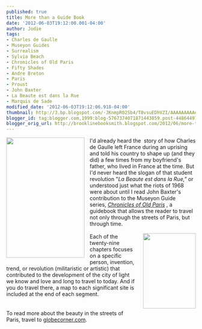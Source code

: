 ```yaml
---
published: true
title: More than a Guide Book
date: '2012-06-03T19:12:00.001-04:00'
author: Jodie
tags:
- Charles de Gaulle
- Museyon Guides
- Surrealism
- Sylvia Beach
- Chronicles of Old Paris
- Fifty Shades
- Andre Breton
- Paris
- Proust
- John Baxter
- La Beaute est dans la Rue
- Marquis de Sade
modified_date: '2012-06-03T19:12:06.918-04:00'
thumbnail: http://3.bp.blogspot.com/-JKnmpR02Sb4/T8vsuEDhVZI/AAAAAAAAAeM/2dcgo8Ow9QY/s72-c/9780984633425.jpg
blogger_id: tag:blogger.com,1999:blog-5767374071871443859.post-4486449742671440111
blogger_orig_url: http://brooklinebooksmith.blogspot.com/2012/06/more-than-guide-book.html
---
```


<div class="separator" style="border-bottom: medium none; border-left: medium none; border-right: medium none; border-top: medium none; clear: both; text-align: center;"><a href="http://3.bp.blogspot.com/-JKnmpR02Sb4/T8vsuEDhVZI/AAAAAAAAAeM/2dcgo8Ow9QY/s1600/9780984633425.jpg" imageanchor="1" style="clear: left; cssfloat: left; float: left; margin-bottom: 1em; margin-right: 1em;"><img border="0" height="320" rba="true" src="http://3.bp.blogspot.com/-JKnmpR02Sb4/T8vsuEDhVZI/AAAAAAAAAeM/2dcgo8Ow9QY/s320/9780984633425.jpg" width="208" /></a></div><div style="border-bottom: medium none; border-left: medium none; border-right: medium none; border-top: medium none;">I'd already heard the&nbsp; story of how Charles de Gaulle left France during an uprising and told his country to shape up (and they did) a few times<a href="http://globecornerbookstore.com/blogs/wp-content/uploads/2012/06/3542473251_8c9c36c795_z.jpg" mce_href="http://globecornerbookstore.com/blogs/wp-content/uploads/2012/06/3542473251_8c9c36c795_z.jpg"></a> from my boyfriend's father, who lived in France at the time. But I'd never heard the slogan of that student revolution "<em>La Beaute est dans la Rue," </em>or understood just what the riots of 1968 were about until I read John Baxter's contribution to the Museyon Guide series,&nbsp;<em><a href="http://www.brooklinebooksmith-shop.com/book/9780984633425">Chronicles of Old Paris</a></em> , a guidebook that allows the reader to travel not only through the streets of Paris, but through time. </div><div style="border-bottom: medium none; border-left: medium none; border-right: medium none; border-top: medium none;"><br /></div><div style="border-bottom: medium none; border-left: medium none; border-right: medium none; border-top: medium none;"><a href="http://1.bp.blogspot.com/-N1QUixPTDDA/T8vsvqRTKZI/AAAAAAAAAeU/4NayPVVVJ1I/s1600/adbusters_LaBeauteEstDansLaRue.jpg" imageanchor="1" style="clear: right; cssfloat: right; float: right; margin-bottom: 1em; margin-left: 1em;"><img border="0" height="200" rba="true" src="http://1.bp.blogspot.com/-N1QUixPTDDA/T8vsvqRTKZI/AAAAAAAAAeU/4NayPVVVJ1I/s200/adbusters_LaBeauteEstDansLaRue.jpg" width="140" /></a>Each of the twenty-nine chapters focuses on a specific person, invention, trend, or&nbsp;revolution (militaristic or artistic) that contributed to the development of the city of light we know and love and long to travel to today. And if you do travel there, a map to each significant site is included at the end of each segment.<a href="http://globecornerbookstore.com/blogs/wp-content/uploads/2012/06/adbusters_LaBeauteEstDansLaRue.jpg"></a></div><div style="border-bottom: medium none; border-left: medium none; border-right: medium none; border-top: medium none;"><br /></div><div style="border-bottom: medium none; border-left: medium none; border-right: medium none; border-top: medium none;"><br /></div><div style="border-bottom: medium none; border-left: medium none; border-right: medium none; border-top: medium none;">To read more about the beauty in the streets of Paris, travel to <a href="http://globecornerbookstore.com/blogs/">globecorner.com</a>.</div>